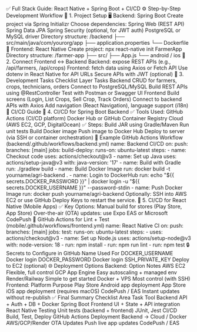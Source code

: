 ✅ Full Stack Guide: React Native + Spring Boot + CI/CD ⚙️ Step-by-Step Development Workflow 🔹 1. Project Setup 🖥 Backend: Spring Boot Create project via Spring Initializr Choose dependencies: Spring Web (REST API) Spring Data JPA Spring Security (optional, for JWT auth) PostgreSQL or MySQL driver Directory structure: /backend ├── src/main/java/com/yourorg/app ├── application.properties └── Dockerfile 📱 Frontend: React Native Create project: npx react-native init FarmerApp Directory structure: /farmer-app ├── src/ ├── App.js └── android / ios 🔹 2. Connect Frontend ↔ Backend Backend: expose REST APIs (e.g., /api/farmers, /api/crops) Frontend: fetch data using Axios or Fetch API Use dotenv in React Native for API URLs Secure APIs with JWT (optional) 🔹 3. Development Tasks Checklist Layer Tasks Backend CRUD for farmers, crops, technicians, orders Connect to PostgreSQL/MySQL Build REST APIs using @RestController Test with Postman or Swagger UI Frontend Build screens (Login, List Crops, Sell Crop, Track Orders) Connect to backend APIs with Axios Add navigation (React Navigation), language support (i18n) 🔄 CI/CD Guide 🔹 4. CI/CD for Spring Boot Backend ✅ Tools Used: GitHub Actions (CI/CD platform) Docker Hub or GitHub Container Registry Cloud (AWS EC2, GCP, DigitalOcean) ✅ Steps: Build JAR using Gradle/Maven Run unit tests Build Docker image Push image to Docker Hub Deploy to server (via SSH or container orchestration) 🧩 Example GitHub Actions Workflow (backend/.github/workflows/backend.yml) name: Backend CI/CD on: push: branches: [main] jobs: build-deploy: runs-on: ubuntu-latest steps: - name: Checkout code uses: actions/checkout@v3 - name: Set up Java uses: actions/setup-java@v3 with: java-version: '17' - name: Build with Gradle run: ./gradlew build - name: Build Docker Image run: docker build -t yourname/agri-backend . - name: Login to DockerHub run: echo "${{ secrets.DOCKER_PASSWORD }}" | docker login -u "${{ secrets.DOCKER_USERNAME }}" --password-stdin - name: Push Docker Image run: docker push yourname/agri-backend Optionally: SSH into AWS EC2 or use GitHub Deploy Keys to restart the service. 🔹 5. CI/CD for React Native (Mobile Apps) ✅ Key Options: Manual build for stores (Play Store, App Store) Over-the-air (OTA) updates: use Expo EAS or Microsoft CodePush 🧪 GitHub Actions for Lint + Test (mobile/.github/workflows/frontend.yml) name: React Native CI on: push: branches: [main] jobs: test: runs-on: ubuntu-latest steps: - uses: actions/checkout@v3 - name: Set up Node.js uses: actions/setup-node@v3 with: node-version: 18 - run: npm install - run: npm run lint - run: npm test 🔒 Secrets to Configure in GitHub Name Used For DOCKER_USERNAME Docker login DOCKER_PASSWORD Docker login SSH_PRIVATE_KEY Deploy to EC2 (optional) 🌐 Deployment Options Backend: Option Notes AWS EC2 Flexible, full control GCP App Engine Easy autoscaling + managed env Render/Railway Simple to get started Docker + VPS Most control (with SSH) Frontend: Platform Purpose Play Store Android app deployment App Store iOS app deployment (requires macOS) CodePush / EAS Instant updates without re-publish ✅ Final Summary Checklist Area Task Tool Backend API + Auth + DB + Docker Spring Boot Frontend UI + State + API integration React Native Testing Unit tests (backend + frontend) JUnit, Jest CI/CD Build, Test, Deploy GitHub Actions Deployment Backend → Cloud / Docker AWS/GCP/Render OTA Updates Push live app updates CodePush / EAS
